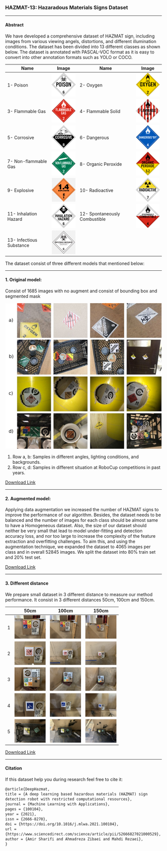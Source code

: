 ### HAZMAT-13: Hazaradous Materials Signs Dataset

---
#### Abstract

We have developed a comprehensive dataset of HAZMAT sign, including images from various viewing angels, distortions, and different illumination conditions. The dataset has been divided into 13 different classes as shown below. The dataset is annotated with PASCAL-VOC format as it is easy to convert into other annotation formats such as YOLO or COCO.

| Name | Image | Name | Image |
|---|---|---|---|
| 1- Poison | <img src="images/classes/1-poison.png" alt="1-poison" width="100"/> | 2- Oxygen |<img src="images/classes/2-oxygen.png" alt="2-oxygen" width="100"/> |
| 3- Flammable Gas | <img src="images/classes/3-flammable-gas.png" alt="3-flammable-gas" width="100"/> | 4- Flammable Solid |<img src="images/classes/4-flammable-solid.png" alt="4-flammable-solid" width="100"/> | 
| 5- Corrosive |<img src="images/classes/5-corrosive.png" alt="5-corrosive" width="100"/> | 6- Dangerous | <img src="images/classes/6-dangerous.png" alt="6-dangerous" width="100"/> | 
| 7- Non-flammable Gas |<img src="images/classes/7-non-flammable-gas.png" alt="7-non-flammable-gas" width="100"/> | 8- Organic Peroxide | <img src="images/classes/8-organic-peroxide.png" alt="8-organic-peroxide" width="100"/> |
| 9- Explosive | <img src="images/classes/9-explosive.png" alt="9-explosive" width="100"/> |  10- Radioactive | <img src="images/classes/10-radio-active.png" alt="10-radio-active" width="100"/> |
| 11- Inhalation Hazard | <img src="images/classes/11-inhalation-hazard.png" alt="11-inhalation-hazard" width="100"/> | 12- Spontaneously Combustible | <img src="images/classes/12-spontaneously-combustible.png" alt="12-spontaneously-combustible" width="100"/>  | 
| 13- Infectious Substance | <img src="images/classes/13-infectious-substance.png" alt="13-infectious-substance" width="100"/>   |  |  |


The dataset consist of three different models that mentioned below: 

---
#### 1. Original model: 

Consist of 1685 images with no augment and consist of bounding box and segmented mask

<img src="images/samples.jpg" alt="13-infectious-substance" /> 

1. Row a, b: Samples in different angles, lighting conditions, and backgrounds. 
2. Row c, d: Samples in different situation at RoboCup competitions in past years.

[Download Link](https://drive.google.com/drive/folders/1-dQPRdQ-MRp6mrPhnpng5pcgJsTZMg23?usp=sharing)

---
#### 2. Augmented model: 

Applying data augmentation we increased the number of HAZMAT signs to improve the performance of our algorithm. Besides, the dataset needs to be balanced and the number of images for each class should be almost same to have a Homogeneous dataset. Also, the size of our dataset should neither be very small that lead to model under-fitting and detection accuracy loss, and nor too large to increase the complexity of the feature extraction and overfitting challenges. To aim this, and using the augmentation technique, we expanded the dataset to 4065 images per class and in overall 52845 images. We split the dataset into 80% train set and 20% test set.

[Download Link](https://drive.google.com/drive/folders/1ZglTZkiIhb6xI0v9cwXJfV2-Y4yL9S1V?usp=sharing)

---

#### 3. Different distance
We prepare small dataset in 3 different distance to measure our method performance. It consist in 3 different distances 50cm, 100cm and 150cm.

|| 50cm | 100cm | 150cm |
|---|---|---|---|
|1 |<img src="images/DifferentDistances/50/01.jpg" alt="13-infectious-substance" width="100"/> |<img src="images/DifferentDistances/100/01.jpg" alt="13-infectious-substance" width="100"/>| <img src="images/DifferentDistances/150/01.jpg" alt="13-infectious-substance" width="100"/> |
|2 |<img src="images/DifferentDistances/50/02.jpg" alt="13-infectious-substance" width="100"/> |<img src="images/DifferentDistances/100/02.jpg" alt="13-infectious-substance" width="100"/>| <img src="images/DifferentDistances/150/02.jpg" alt="13-infectious-substance" width="100"/> |
|3 |<img src="images/DifferentDistances/50/03.jpg" alt="13-infectious-substance" width="100"/> |<img src="images/DifferentDistances/100/03.jpg" alt="13-infectious-substance" width="100"/>| <img src="images/DifferentDistances/150/03.jpg" alt="13-infectious-substance" width="100"/> |
|4 |<img src="images/DifferentDistances/50/04.jpg" alt="13-infectious-substance" width="100"/> |<img src="images/DifferentDistances/100/04.jpg" alt="13-infectious-substance" width="100"/>| <img src="images/DifferentDistances/150/04.jpg" alt="13-infectious-substance" width="100"/> |
|5 |<img src="images/DifferentDistances/50/05.jpg" alt="13-infectious-substance" width="100"/> |<img src="images/DifferentDistances/100/05.jpg" alt="13-infectious-substance" width="100"/>| <img src="images/DifferentDistances/150/05.jpg" alt="13-infectious-substance" width="100"/> |

[Download Link](https://drive.google.com/drive/folders/1aBcR-5jOs3gRce4oHBA1bQ3crp8F9UD-?usp=sharing)

---
#### Citation 
If this dataset help you during  research feel free to cite it:
```
@article{DeepHazmat,
title = {A deep learning based hazardous materials (HAZMAT) sign detection robot with restricted computational resources},
journal = {Machine Learning with Applications},
pages = {100104},
year = {2021},
issn = {2666-8270},
doi = {https://doi.org/10.1016/j.mlwa.2021.100104},
url = {https://www.sciencedirect.com/science/article/pii/S2666827021000529},
author = {Amir Sharifi and Ahmadreza Zibaei and Mahdi Rezaei},
}
```
